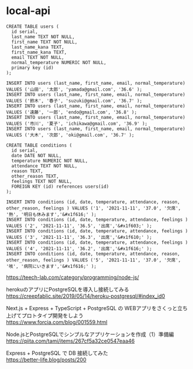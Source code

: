 # local-api


```
CREATE TABLE users (
  id serial,
  last_name TEXT NOT NULL,
  first_name TEXT NOT NULL,
  last_name_kana TEXT,
  first_name_kana TEXT,
  email TEXT NOT NULL,
  normal_temperature NUMERIC NOT NULL,
  primary key (id)
);
```

```
INSERT INTO users (last_name, first_name, email, normal_temperature) VALUES ('山田', '太郎', 'yamada@gmail.com', '36.6' );
INSERT INTO users (last_name, first_name, email, normal_temperature) VALUES ('鈴木', '春子', 'suzuki@gmail.com', '36.7' );
INSERT INTO users (last_name, first_name, email, normal_temperature) VALUES ('遠藤', '一郎', 'endo@gmail.com', '36.8' );
INSERT INTO users (last_name, first_name, email, normal_temperature) VALUES ('市川', '夏子', 'ichikawa@gmail.com', '36.9' );
INSERT INTO users (last_name, first_name, email, normal_temperature) VALUES ('大木', '次郎', 'oki@gmail.com', '36.7' );
```

```
CREATE TABLE conditions (
  id serial,
  date DATE NOT NULL,
  temperature NUMERIC NOT NULL,
  attendance TEXT NOT NULL,
  reason TEXT,
  other_reason TEXT,
  feelings TEXT NOT NULL,
  FOREIGN KEY (id) references users(id)
);
```

```
INSERT INTO conditions (id, date, temperature, attendance, reason, other_reason, feelings ) VALUES ('1', '2021-11-11', '37.0', '欠席', '熱', '明日も休みます','&#x1f616;' );
INSERT INTO conditions (id, date, temperature, attendance, feelings ) VALUES ('2', '2021-11-11', '36.5', '出席','&#x1f603;' );
INSERT INTO conditions (id, date, temperature, attendance, feelings ) VALUES ('3', '2021-11-11', '36.3', '出席','&#x1f610;' );
INSERT INTO conditions (id, date, temperature, attendance, feelings ) VALUES ('4', '2021-11-11', '36.2', '出席','&#x1f616;' );
INSERT INTO conditions (id, date, temperature, attendance, reason, other_reason, feelings ) VALUES ('5', '2021-11-11', '37.0', '欠席', '咳', '病院にいきます','&#x1f616;' );
```


https://teech-lab.com/category/programming/node-js/

herokuのアプリにPostgreSQLを導入し接続してみる<br>
https://creepfablic.site/2019/05/14/heroku-postgresql/#index_id0


Next.js + Express + TypeScript + PostgreSQL の WEBアプリをさくっと立ち上げてプロトタイプ開発をしよう<br>
https://www.forcia.com/blog/001559.html

Node.jsとPostgreSQLでシンプルなアプリケーションを作成（1）準備編<br>
https://qiita.com/tami/items/267cf5a32ce0547eaa46

Express + PostgreSQL で DB 接続してみた<br>
https://better-life.blog/posts/200
